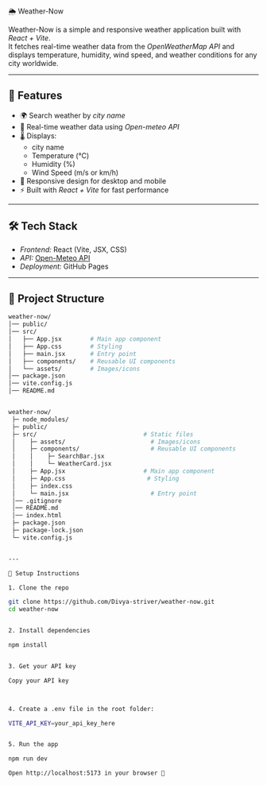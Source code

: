 🌦️ Weather-Now

Weather-Now is a simple and responsive weather application built with *React + Vite*.  
It fetches real-time weather data from the *OpenWeatherMap API* and displays temperature, humidity, wind speed, and weather conditions for any city worldwide.

---

## 🚀 Features

- 🌍 Search weather by *city name*
- 📡 Real-time weather data using *Open-meteo API*
- 🌡️ Displays:
  - city name 
  - Temperature (°C)
  - Humidity (%)
  - Wind Speed (m/s or km/h)
- 🎨 Responsive design for desktop and mobile
- ⚡ Built with *React + Vite* for fast performance

---

## 🛠️ Tech Stack

- *Frontend:* React (Vite, JSX, CSS)
- *API:* [Open-Meteo API](https://open-meteo.com/)
- *Deployment:* GitHub Pages

---

## 📂 Project Structure

```bash
weather-now/
│── public/                                                                     # Static files
│── src/
│   ├── App.jsx        # Main app component
│   ├── App.css        # Styling
│   ├── main.jsx       # Entry point
│   ├── components/    # Reusable UI components
│   └── assets/        # Images/icons
│── package.json
│── vite.config.js
│── README.md


weather-now/
 ├─ node_modules/
 ├─ public/
 ├─ src/                              # Static files
 │    ├─ assets/                        # Images/icons
 │    ├─ components/                    # Reusable UI components
 │    │    ├─ SearchBar.jsx
 │    │    └─ WeatherCard.jsx
 │    ├─ App.jsx                      # Main app component
 │    ├─ App.css                       # Styling
 │    ├─ index.css
 │    └─ main.jsx                       # Entry point
 │── .gitignore
 │── README.md
 │── index.html
 ├─ package.json
 ├─ package-lock.json
 └─ vite.config.js


---

🔑 Setup Instructions

1. Clone the repo

git clone https://github.com/Divya-striver/weather-now.git
cd weather-now


2. Install dependencies

npm install


3. Get your API key

Copy your API key



4. Create a .env file in the root folder:

VITE_API_KEY=your_api_key_here


5. Run the app

npm run dev

Open http://localhost:5173 in your browser 🚀
